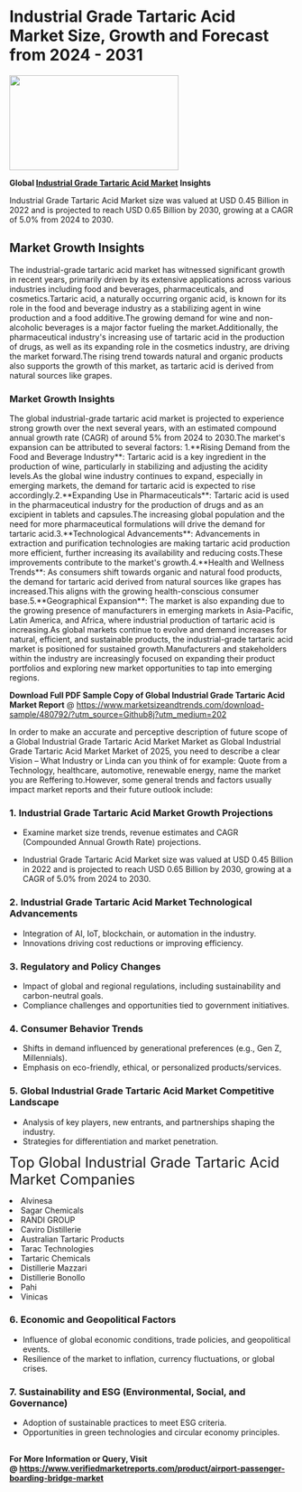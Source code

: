 <H1>Industrial Grade Tartaric Acid Market Size, Growth and Forecast from 2024 - 2031</H1><img class="aligncenter size-medium wp-image-584254" src="https://thirdeyenews.in/wp-content/uploads/2024/09/Global-Market-Research-300x168.jpeg" alt="" width="300" height="168" /><p><strong>Global&nbsp;<a href="https://www.marketsizeandtrends.com/download-sample/480792/?utm_source=Github8j?utm_medium=202">Industrial Grade Tartaric Acid Market</a> Insights</strong></p><p>Industrial Grade Tartaric Acid Market size was valued at USD 0.45 Billion in 2022 and is projected to reach USD 0.65 Billion by 2030, growing at a CAGR of 5.0% from 2024 to 2030.</p><p><h2>Market Growth Insights</h2> The industrial-grade tartaric acid market has witnessed significant growth in recent years, primarily driven by its extensive applications across various industries including food and beverages, pharmaceuticals, and cosmetics.Tartaric acid, a naturally occurring organic acid, is known for its role in the food and beverage industry as a stabilizing agent in wine production and a food additive.The growing demand for wine and non-alcoholic beverages is a major factor fueling the market.Additionally, the pharmaceutical industry's increasing use of tartaric acid in the production of drugs, as well as its expanding role in the cosmetics industry, are driving the market forward.The rising trend towards natural and organic products also supports the growth of this market, as tartaric acid is derived from natural sources like grapes. <h3>Market Growth Insights</h3> The global industrial-grade tartaric acid market is projected to experience strong growth over the next several years, with an estimated compound annual growth rate (CAGR) of around 5% from 2024 to 2030.The market's expansion can be attributed to several factors: 1.**Rising Demand from the Food and Beverage Industry**: Tartaric acid is a key ingredient in the production of wine, particularly in stabilizing and adjusting the acidity levels.As the global wine industry continues to expand, especially in emerging markets, the demand for tartaric acid is expected to rise accordingly.2.**Expanding Use in Pharmaceuticals**: Tartaric acid is used in the pharmaceutical industry for the production of drugs and as an excipient in tablets and capsules.The increasing global population and the need for more pharmaceutical formulations will drive the demand for tartaric acid.3.**Technological Advancements**: Advancements in extraction and purification technologies are making tartaric acid production more efficient, further increasing its availability and reducing costs.These improvements contribute to the market's growth.4.**Health and Wellness Trends**: As consumers shift towards organic and natural food products, the demand for tartaric acid derived from natural sources like grapes has increased.This aligns with the growing health-conscious consumer base.5.**Geographical Expansion**: The market is also expanding due to the growing presence of manufacturers in emerging markets in Asia-Pacific, Latin America, and Africa, where industrial production of tartaric acid is increasing.As global markets continue to evolve and demand increases for natural, efficient, and sustainable products, the industrial-grade tartaric acid market is positioned for sustained growth.Manufacturers and stakeholders within the industry are increasingly focused on expanding their product portfolios and exploring new market opportunities to tap into emerging regions.</p><p><span class=""><strong>Download Full PDF Sample Copy of Global Industrial Grade Tartaric Acid Market Report</strong> @ <a href="https://www.marketsizeandtrends.com/download-sample/480792/?utm_source=Github8j?utm_medium=202" target="_blank">https://www.marketsizeandtrends.com/download-sample/480792/?utm_source=Github8j?utm_medium=202</a></span></p><p>In order to make an accurate and perceptive description of future scope of a Global&nbsp;Industrial Grade Tartaric Acid Market Market as Global&nbsp;Industrial Grade Tartaric Acid Market Market of 2025, you need to describe a clear Vision &ndash; What Industry or Linda can you think of for example: Quote from a Technology, healthcare, automotive, renewable energy, name the market you are Reffering to.However, some general trends and factors usually impact market reports and their future outlook include:</p><h3>1.&nbsp;<strong>Industrial Grade Tartaric Acid Market Growth Projections</strong></h3><ul><li>Examine market size trends, revenue estimates and CAGR (Compounded Annual Growth Rate) projections.</li><li><p>Industrial Grade Tartaric Acid Market size was valued at USD 0.45 Billion in 2022 and is projected to reach USD 0.65 Billion by 2030, growing at a CAGR of 5.0% from 2024 to 2030.</p></li></ul><h3>2.&nbsp;<strong>Industrial Grade Tartaric Acid Market Technological Advancements</strong></h3><ul><li>Integration of AI, IoT, blockchain, or automation in the industry.</li><li>Innovations driving cost reductions or improving efficiency.</li></ul><h3>3.&nbsp;<strong>Regulatory and Policy Changes</strong></h3><ul><li>Impact of global and regional regulations, including sustainability and carbon-neutral goals.</li><li>Compliance challenges and opportunities tied to government initiatives.</li></ul><h3>4.&nbsp;<strong>Consumer Behavior Trends</strong></h3><ul><li>Shifts in demand influenced by generational preferences (e.g., Gen Z, Millennials).</li><li>Emphasis on eco-friendly, ethical, or personalized products/services.</li></ul><h3>5.&nbsp;<strong>Global Industrial Grade Tartaric Acid Market Competitive Landscape</strong></h3><ul><li>Analysis of key players, new entrants, and partnerships shaping the industry.</li><li>Strategies for differentiation and market penetration.</li></ul><p data-pm-slice="1 1 []"><span style="color: inherit; font-family: inherit; font-size: 25px;">Top Global Industrial Grade Tartaric Acid Market Companies</span></p><div class="" data-test-id=""><p><li>Alvinesa</li><li> Sagar Chemicals</li><li> RANDI GROUP</li><li> Caviro Distillerie</li><li> Australian Tartaric Products</li><li> Tarac Technologies</li><li> Tartaric Chemicals</li><li> Distillerie Mazzari</li><li> Distillerie Bonollo</li><li> Pahi</li><li> Vinicas</li></p></div><h3>6.&nbsp;<strong>Economic and Geopolitical Factors</strong></h3><ul><li>Influence of global economic conditions, trade policies, and geopolitical events.</li><li>Resilience of the market to inflation, currency fluctuations, or global crises.</li></ul><h3>7.&nbsp;<strong>Sustainability and ESG (Environmental, Social, and Governance)</strong></h3><ul><li>Adoption of sustainable practices to meet ESG criteria.</li><li>Opportunities in green technologies and circular economy principles.</li></ul><h2><strong style="font-size: 14px;">For More Information or Query, Visit @&nbsp;</strong><a style="background-color: #ffffff; font-size: 14px;" href="https://www.marketsizeandtrends.com/report/industrial-grade-tartaric-acid-market/" target="_blank">https://www.verifiedmarketreports.com/product/airport-passenger-boarding-bridge-market</a></h2>